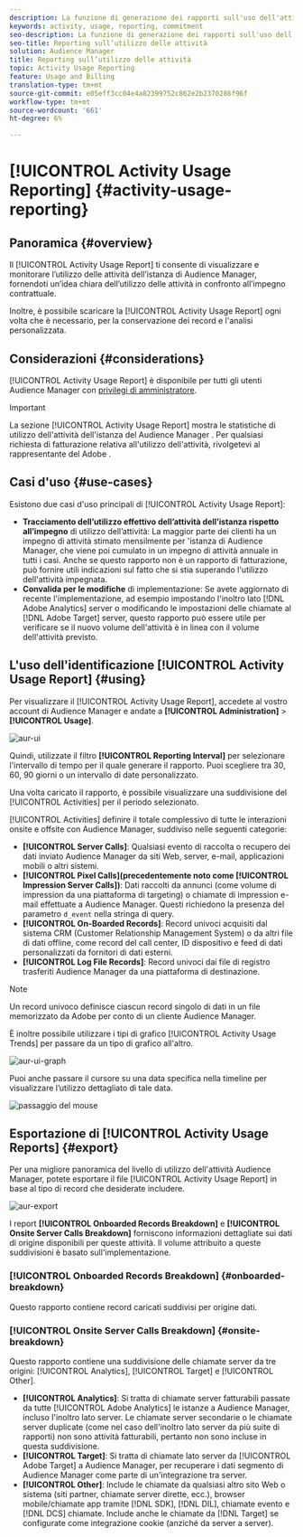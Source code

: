 ```yaml
---
description: La funzione di generazione dei rapporti sull'uso dell'attività consente di visualizzare e monitorare l'utilizzo dell'attività per l'istanza del Audience Manager , in modo da poter confrontare l'utilizzo effettivo con l'impegno contrattuale.
keywords: activity, usage, reporting, commitment
seo-description: La funzione di generazione dei rapporti sull'uso dell'attività consente di visualizzare e monitorare l'utilizzo dell'attività per l'istanza del Audience Manager , in modo da poter confrontare l'utilizzo effettivo con l'impegno contrattuale.
seo-title: Reporting sull’utilizzo delle attività
solution: Audience Manager
title: Reporting sull’utilizzo delle attività
topic: Activity Usage Reporting
feature: Usage and Billing
translation-type: tm+mt
source-git-commit: e05eff3cc04e4a82399752c862e2b2370286f96f
workflow-type: tm+mt
source-wordcount: '661'
ht-degree: 6%

---
```



# [!UICONTROL Activity Usage Reporting] {#activity-usage-reporting}

## Panoramica {#overview}

Il [!UICONTROL Activity Usage Report] ti consente di visualizzare e monitorare l’utilizzo delle attività dell’istanza di Audience Manager, fornendoti un’idea chiara dell’utilizzo delle attività in confronto all’impegno contrattuale.

Inoltre, è possibile scaricare la [!UICONTROL Activity Usage Report] ogni volta che è necessario, per la conservazione dei record e l&#39;analisi personalizzata.

## Considerazioni {#considerations}

[!UICONTROL Activity Usage Report] è disponibile per tutti gli utenti  Audience Manager con [privilegi di amministratore](edit-account-settings.md).

>[!IMPORTANT]
>
>La sezione [!UICONTROL Activity Usage Report] mostra le statistiche di utilizzo dell&#39;attività dell&#39;istanza del Audience Manager . Per qualsiasi richiesta di fatturazione relativa all&#39;utilizzo dell&#39;attività, rivolgetevi al rappresentante del Adobe .

## Casi d&#39;uso {#use-cases}

Esistono due casi d&#39;uso principali di [!UICONTROL Activity Usage Report]:

* **Tracciamento dell’utilizzo effettivo dell’attività dell’istanza rispetto all’impegno** di utilizzo dell’attività: La maggior parte dei clienti ha un impegno di attività stimato mensilmente per &#39;istanza di Audience Manager, che viene poi cumulato in un impegno di attività annuale in tutti i casi. Anche se questo rapporto non è un rapporto di fatturazione, può fornire utili indicazioni sul fatto che si stia superando l&#39;utilizzo dell&#39;attività impegnata.
* **Convalida per le modifiche** di implementazione: Se avete aggiornato di recente l&#39;implementazione, ad esempio impostando l&#39;inoltro lato  [!DNL Adobe Analytics] server o modificando le impostazioni delle chiamate al  [!DNL Adobe Target] server, questo rapporto può essere utile per verificare se il nuovo volume dell&#39;attività è in linea con il volume dell&#39;attività previsto.

## L&#39;uso dell&#39;identificazione [!UICONTROL Activity Usage Report] {#using}

Per visualizzare il [!UICONTROL Activity Usage Report], accedete al vostro account di Audience Manager  e andate a **[!UICONTROL Administration]** > **[!UICONTROL Usage]**.

![aur-ui](assets/aur-ui.png)

Quindi, utilizzate il filtro **[!UICONTROL Reporting Interval]** per selezionare l&#39;intervallo di tempo per il quale generare il rapporto. Puoi scegliere tra 30, 60, 90 giorni o un intervallo di date personalizzato.

Una volta caricato il rapporto, è possibile visualizzare una suddivisione del [!UICONTROL Activities] per il periodo selezionato.

[!UICONTROL Activities] definire il totale complessivo di tutte le interazioni onsite e offsite con  Audience Manager, suddiviso nelle seguenti categorie:

* **[!UICONTROL Server Calls]**: Qualsiasi evento di raccolta o recupero dei dati inviato  Audience Manager da siti Web, server, e-mail, applicazioni mobili o altri sistemi.
* **[!UICONTROL Pixel Calls](precedentemente noto come  [!UICONTROL Impression Server Calls])**: Dati raccolti da annunci (come volume di impression da una piattaforma di targeting) o chiamate di impression e-mail effettuate a  Audience Manager. Questi richiedono la presenza del parametro `d_event` nella stringa di query.
* **[!UICONTROL On-Boarded Records]**: Record univoci acquisiti dal sistema CRM (Customer Relationship Management System) o da altri file di dati offline, come record del call center, ID dispositivo e feed di dati personalizzati da fornitori di dati esterni.
* **[!UICONTROL Log File Records]**: Record univoci dai file di registro trasferiti  Audience Manager da una piattaforma di destinazione.

>[!NOTE]
>
>Un record univoco definisce ciascun record singolo di dati in un file memorizzato da  Adobe per conto di un cliente  Audience Manager.

È inoltre possibile utilizzare i tipi di grafico [!UICONTROL Activity Usage Trends] per passare da un tipo di grafico all&#39;altro.

![aur-ui-graph](assets/aur-ui-graphs.png)

Puoi anche passare il cursore su una data specifica nella timeline per visualizzare l’utilizzo dettagliato di tale data.

![passaggio del mouse](assets/aur-hover.png)

## Esportazione di [!UICONTROL Activity Usage Reports] {#export}

Per una migliore panoramica del livello di utilizzo dell&#39;attività  Audience Manager, potete esportare il file [!UICONTROL Activity Usage Report] in base al tipo di record che desiderate includere.

![aur-export](assets/aur-export.png)

I report **[!UICONTROL Onboarded Records Breakdown]** e **[!UICONTROL Onsite Server Calls Breakdown]** forniscono informazioni dettagliate sui dati di origine disponibili per queste attività. Il volume attribuito a queste suddivisioni è basato sull&#39;implementazione.

### [!UICONTROL Onboarded Records Breakdown] {#onboarded-breakdown}

Questo rapporto contiene record caricati suddivisi per origine dati.

### [!UICONTROL Onsite Server Calls Breakdown] {#onsite-breakdown}

Questo rapporto contiene una suddivisione delle chiamate server da tre origini: [!UICONTROL Analytics], [!UICONTROL Target] e [!UICONTROL Other].

* **[!UICONTROL Analytics]**: Si tratta di chiamate server fatturabili passate da tutte  [!UICONTROL Adobe Analytics] le istanze a  Audience Manager, incluso l&#39;inoltro lato server. Le chiamate server secondarie o le chiamate server duplicate (come nel caso dell&#39;inoltro lato server da più suite di rapporti) non sono attività fatturabili, pertanto non sono incluse in questa suddivisione.
* **[!UICONTROL Target]**: Si tratta di chiamate lato server da  [!UICONTROL Adobe Target] a  Audience Manager, per recuperare i dati  segmento di Audience Manager come parte di un&#39;integrazione tra server.
* **[!UICONTROL Other]**: Include le chiamate da qualsiasi altro sito Web o sistema (siti partner, chiamate server dirette, ecc.), browser mobile/chiamate app tramite  [!DNL SDK],  [!DNL DIL], chiamate evento e  [!DNL DCS] chiamate. Include anche le chiamate da [!DNL Target] se configurate come integrazione cookie (anziché da server a server).
